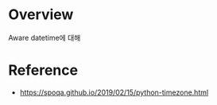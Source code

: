 # Overview
Aware datetime에 대해

# Reference
* https://spoqa.github.io/2019/02/15/python-timezone.html
